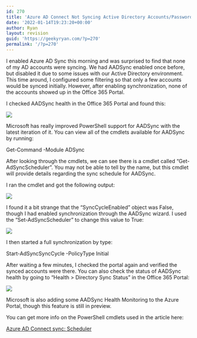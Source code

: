 ```yaml
---
id: 270
title: 'Azure AD Connect Not Syncing Active Directory Accounts/Passwords'
date: '2022-01-14T19:23:20+00:00'
author: Ryan
layout: revision
guid: 'https://geekyryan.com/?p=270'
permalink: '/?p=270'
---
```


I enabled Azure AD Sync this morning and was surprised to find that none of my AD accounts were syncing. We had AADSync enabled once before, but disabled it due to some issues with our Active Directory environment. This time around, I configured some filtering so that only a few accounts would be synced initially. However, after enabling synchronization, none of the accounts showed up in the Office 365 Portal.

I checked AADSync health in the Office 365 Portal and found this:

[![](https://geekyryan.com/wp-content/uploads/2017/01/2017-01-18_09h10_36.png)](https://geekyryan.com/wp-content/uploads/2017/01/2017-01-18_09h10_36.png)

Microsoft has really improved PowerShell support for AADSync with the latest iteration of it. You can view all of the cmdlets available for AADSync by running:

Get-Command -Module ADSync

After looking through the cmdlets, we can see there is a cmdlet called “Get-AdSyncScheduler”. You may not be able to tell by the name, but this cmdlet will provide details regarding the sync schedule for AADSync.

I ran the cmdlet and got the following output:

[![](https://geekyryan.com/wp-content/uploads/2017/01/2017-01-18_09h12_07.png)](https://geekyryan.com/wp-content/uploads/2017/01/2017-01-18_09h12_07.png)

I found it a bit strange that the “SyncCycleEnabled” object was False, though I had enabled synchronization through the AADSync wizard. I used the “Set-AdSyncScheduler” to change this value to True:

[![](https://geekyryan.com/wp-content/uploads/2017/01/2017-01-18_09h13_41.png)](https://geekyryan.com/wp-content/uploads/2017/01/2017-01-18_09h13_41.png)

I then started a full synchronization by type:

Start-AdSyncSyncCycle -PolicyType Initial

After waiting a few minutes, I checked the portal again and verified the synced accounts were there. You can also check the status of AADSync health by going to “Health &gt; Directory Sync Status” in the Office 365 Portal:

[![](https://geekyryan.com/wp-content/uploads/2017/01/2017-01-18_09h15_11.png)](https://geekyryan.com/wp-content/uploads/2017/01/2017-01-18_09h15_11.png)

Microsoft is also adding some AADSync Health Monitoring to the Azure Portal, though this feature is still in preview.

You can get more info on the PowerShell cmdlets used in the article here:

[Azure AD Connect sync: Scheduler](https://docs.microsoft.com/en-us/azure/active-directory/connect/active-directory-aadconnectsync-feature-scheduler)